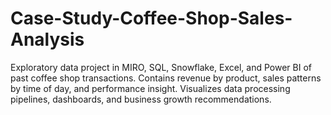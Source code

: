 # Case-Study-Coffee-Shop-Sales-Analysis
Exploratory data project in MIRO, SQL, Snowflake, Excel, and Power BI of past coffee shop transactions. 
Contains revenue by product, sales patterns by time of day, and performance insight. 
Visualizes data processing pipelines, dashboards, and business growth recommendations.
